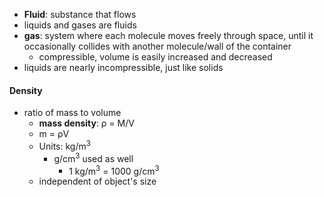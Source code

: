 - **Fluid**: substance that flows
- liquids and gases are fluids
- **gas**: system where each molecule moves freely through space, until it occasionally collides with another molecule/wall of the container
	- compressible, volume is easily increased and decreased
- liquids are nearly incompressible, just like solids

#### Density
-  ratio of mass to volume
	- **mass density**: ρ = M/V
	- m = ρV
	- Units: kg/m<sup>3</sup> 
		- g/cm<sup>3</sup> used as well
			- 1 kg/m<sup>3</sup> = 1000 g/cm<sup>3</sup>
	- independent of object's size
